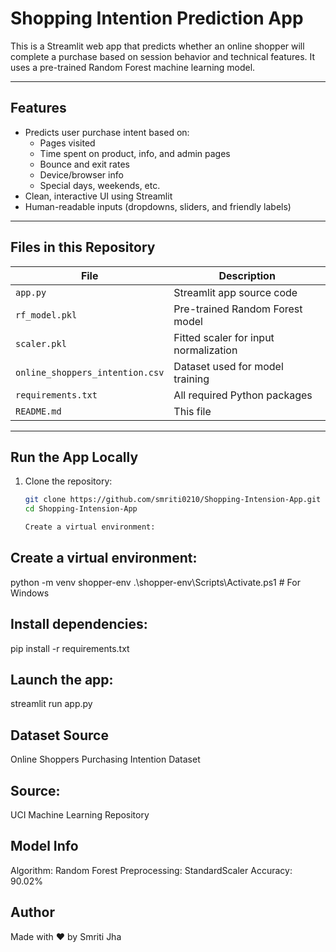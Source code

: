 # Shopping Intention Prediction App

This is a Streamlit web app that predicts whether an online shopper will complete a purchase based on session behavior and technical features. It uses a pre-trained Random Forest machine learning model.

---

## Features

- Predicts user purchase intent based on:
  - Pages visited
  - Time spent on product, info, and admin pages
  - Bounce and exit rates
  - Device/browser info
  - Special days, weekends, etc.
- Clean, interactive UI using Streamlit
- Human-readable inputs (dropdowns, sliders, and friendly labels)

---

## Files in this Repository

| File | Description |
|------|-------------|
| `app.py` | Streamlit app source code |
| `rf_model.pkl` | Pre-trained Random Forest model |
| `scaler.pkl` | Fitted scaler for input normalization |
| `online_shoppers_intention.csv` | Dataset used for model training |
| `requirements.txt` | All required Python packages |
| `README.md` | This file |

---

## Run the App Locally

1. Clone the repository:
   ```bash
   git clone https://github.com/smriti0210/Shopping-Intension-App.git
   cd Shopping-Intension-App

   Create a virtual environment:

## Create a virtual environment:
python -m venv shopper-env
.\shopper-env\Scripts\Activate.ps1   # For Windows

## Install dependencies:
pip install -r requirements.txt

## Launch the app:
streamlit run app.py

## Dataset Source
Online Shoppers Purchasing Intention Dataset

## Source:
UCI Machine Learning Repository

## Model Info
Algorithm: Random Forest
Preprocessing: StandardScaler
Accuracy: 90.02%

## Author
Made with ❤️ by Smriti Jha
